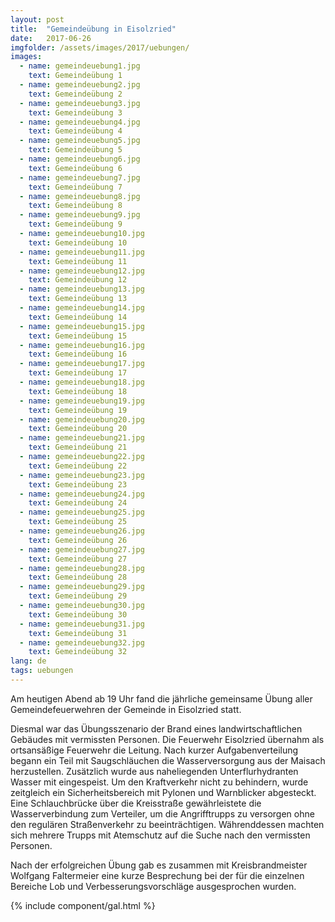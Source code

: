 ```yaml
---
layout: post
title:  "Gemeindeübung in Eisolzried"
date:   2017-06-26
imgfolder: /assets/images/2017/uebungen/
images:
  - name: gemeindeuebung1.jpg
    text: Gemeindeübung 1
  - name: gemeindeuebung2.jpg
    text: Gemeindeübung 2
  - name: gemeindeuebung3.jpg
    text: Gemeindeübung 3
  - name: gemeindeuebung4.jpg
    text: Gemeindeübung 4
  - name: gemeindeuebung5.jpg
    text: Gemeindeübung 5
  - name: gemeindeuebung6.jpg
    text: Gemeindeübung 6
  - name: gemeindeuebung7.jpg
    text: Gemeindeübung 7
  - name: gemeindeuebung8.jpg
    text: Gemeindeübung 8
  - name: gemeindeuebung9.jpg
    text: Gemeindeübung 9
  - name: gemeindeuebung10.jpg
    text: Gemeindeübung 10
  - name: gemeindeuebung11.jpg
    text: Gemeindeübung 11
  - name: gemeindeuebung12.jpg
    text: Gemeindeübung 12
  - name: gemeindeuebung13.jpg
    text: Gemeindeübung 13
  - name: gemeindeuebung14.jpg
    text: Gemeindeübung 14
  - name: gemeindeuebung15.jpg
    text: Gemeindeübung 15
  - name: gemeindeuebung16.jpg
    text: Gemeindeübung 16
  - name: gemeindeuebung17.jpg
    text: Gemeindeübung 17
  - name: gemeindeuebung18.jpg
    text: Gemeindeübung 18
  - name: gemeindeuebung19.jpg
    text: Gemeindeübung 19
  - name: gemeindeuebung20.jpg
    text: Gemeindeübung 20
  - name: gemeindeuebung21.jpg
    text: Gemeindeübung 21
  - name: gemeindeuebung22.jpg
    text: Gemeindeübung 22
  - name: gemeindeuebung23.jpg
    text: Gemeindeübung 23
  - name: gemeindeuebung24.jpg
    text: Gemeindeübung 24
  - name: gemeindeuebung25.jpg
    text: Gemeindeübung 25
  - name: gemeindeuebung26.jpg
    text: Gemeindeübung 26
  - name: gemeindeuebung27.jpg
    text: Gemeindeübung 27
  - name: gemeindeuebung28.jpg
    text: Gemeindeübung 28
  - name: gemeindeuebung29.jpg
    text: Gemeindeübung 29
  - name: gemeindeuebung30.jpg
    text: Gemeindeübung 30
  - name: gemeindeuebung31.jpg
    text: Gemeindeübung 31
  - name: gemeindeuebung32.jpg
    text: Gemeindeübung 32
lang: de
tags: uebungen
---
```


Am heutigen Abend ab 19 Uhr fand die jährliche gemeinsame Übung aller Gemeindefeuerwehren der Gemeinde in Eisolzried statt.

Diesmal war das Übungsszenario der Brand eines landwirtschaftlichen Gebäudes mit vermissten Personen. Die Feuerwehr Eisolzried übernahm als ortsansäßige Feuerwehr die Leitung. Nach kurzer Aufgabenverteilung begann ein Teil mit Saugschläuchen die Wasserversorgung aus der Maisach herzustellen. Zusätzlich wurde aus naheliegenden Unterflurhydranten Wasser mit eingespeist. Um den Kraftverkehr nicht zu behindern, wurde zeitgleich ein Sicherheitsbereich mit Pylonen und Warnblicker abgesteckt. Eine Schlauchbrücke über die Kreisstraße gewährleistete die Wasserverbindung zum Verteiler, um die Angrifftrupps zu versorgen ohne den regulären Straßenverkehr zu beeinträchtigen. Währenddessen machten sich mehrere Trupps mit Atemschutz auf die Suche nach den vermissten Personen.

Nach der erfolgreichen Übung gab es zusammen mit Kreisbrandmeister Wolfgang Faltermeier eine kurze Besprechung bei der für die einzelnen Bereiche Lob und Verbesserungsvorschläge ausgesprochen wurden.

{% include component/gal.html %}
